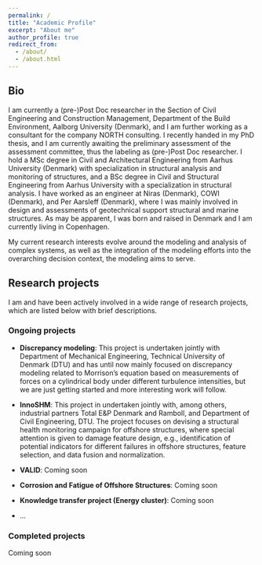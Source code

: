 ```yaml
---
permalink: /
title: "Academic Profile"
excerpt: "About me"
author_profile: true
redirect_from: 
  - /about/
  - /about.html
---
```


## Bio

I am currently a (pre-)Post Doc researcher in the Section of Civil Engineering and Construction Management, Department of the Build Environment, Aalborg University (Denmark), and I am further working as a consultant for the company NORTH consulting. I recently handed in my PhD thesis, and I am currently awaiting the preliminary assessment of the assessment committee, thus the labeling as (pre-)Post Doc researcher. I hold a MSc degree in Civil and Architectural Engineering from Aarhus University (Denmark) with specialization in structural analysis and monitoring of structures, and a BSc degree in Civil and Structural Engineering from Aarhus University with a specialization in structural analysis. I have worked as an engineer at Niras (Denmark), COWI (Denmark), and Per Aarsleff (Denmark), where I was mainly involved in design and assessments of geotechnical support structural and marine structures. As may be apparent, I was born and raised in Denmark and I am currently living in Copenhagen.

My current research interests evolve around the modeling and analysis of complex systems, as well as the integration of the modeling efforts into the overarching decision context, the modeling aims to serve.   

## Research projects

I am and have been actively involved in a wide range of research projects, which are listed below with brief descriptions.

### Ongoing projects 

* **Discrepancy modeling**: 
This project is undertaken jointly with Department of Mechanical Engineering, Technical University of Denmark (DTU) and has until now mainly focused on discrepancy modeling related to Morrison’s equation based on measurements of forces on a cylindrical body under different turbulence intensities, but we are just getting started and more interesting work will follow.

* **InnoSHM**: 
This project in undertaken jointly with, among others, industrial partners Total E&P Denmark and Ramboll, and Department of Civil Engineering, DTU. The project focuses on devising a structural health monitoring campaign for offshore structures, where special attention is given to damage feature design, e.g., identification of potential indicators for different failures in offshore structures, feature selection, and data fusion and normalization.

* **VALID**: 
Coming soon
* **Corrosion and Fatigue of Offshore Structures**: 
Coming soon

* **Knowledge transfer project (Energy cluster)**: 
Coming soon

* ...

### Completed projects

Coming soon



